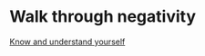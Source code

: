# Walk through negativity

[Know and understand yourself](https://aimlief.com/you-dont-know-yourself/)